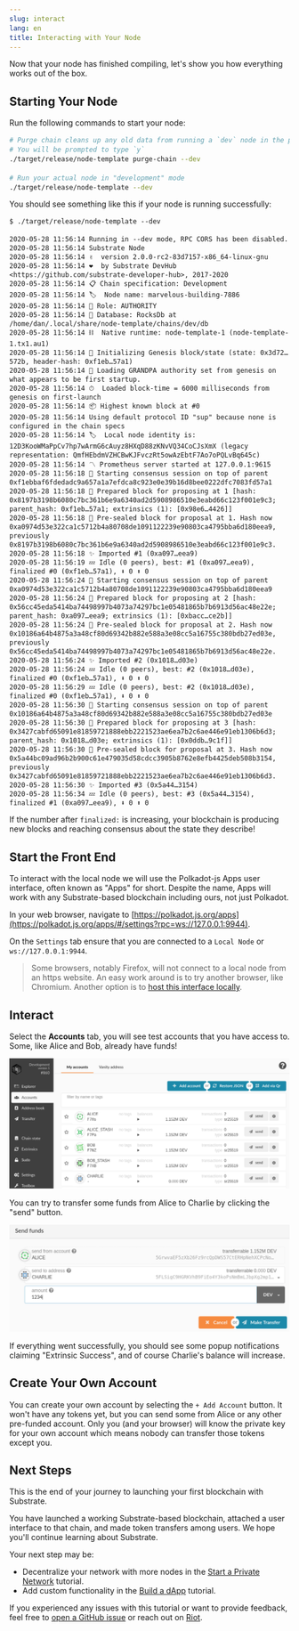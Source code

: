 ```yaml
---
slug: interact
lang: en
title: Interacting with Your Node
---
```


Now that your node has finished compiling, let's show you how everything works out of the box.

## Starting Your Node

Run the following commands to start your node:

```bash
# Purge chain cleans up any old data from running a `dev` node in the past
# You will be prompted to type `y`
./target/release/node-template purge-chain --dev

# Run your actual node in "development" mode
./target/release/node-template --dev
```

You should see something like this if your node is running successfully:

```
$ ./target/release/node-template --dev

2020-05-28 11:56:14 Running in --dev mode, RPC CORS has been disabled.
2020-05-28 11:56:14 Substrate Node
2020-05-28 11:56:14 ✌️  version 2.0.0-rc2-83d7157-x86_64-linux-gnu
2020-05-28 11:56:14 ❤️  by Substrate DevHub <https://github.com/substrate-developer-hub>, 2017-2020
2020-05-28 11:56:14 📋 Chain specification: Development
2020-05-28 11:56:14 🏷  Node name: marvelous-building-7886
2020-05-28 11:56:14 👤 Role: AUTHORITY
2020-05-28 11:56:14 💾 Database: RocksDb at /home/dan/.local/share/node-template/chains/dev/db
2020-05-28 11:56:14 ⛓  Native runtime: node-template-1 (node-template-1.tx1.au1)
2020-05-28 11:56:14 🔨 Initializing Genesis block/state (state: 0x3d72…572b, header-hash: 0xf1eb…57a1)
2020-05-28 11:56:14 👴 Loading GRANDPA authority set from genesis on what appears to be first startup.
2020-05-28 11:56:14 ⏱  Loaded block-time = 6000 milliseconds from genesis on first-launch
2020-05-28 11:56:14 📦 Highest known block at #0
2020-05-28 11:56:14 Using default protocol ID "sup" because none is configured in the chain specs
2020-05-28 11:56:14 🏷  Local node identity is: 12D3KooWMaPpCv7hp7wArmG6cAuyz8HXqD88zKNvVQ34CoCJsXmX (legacy representation: QmfHEbdmVZHCBwKJFvczRt5owAzEbtF7Ao7oPQLvBq645c)
2020-05-28 11:56:14 〽️ Prometheus server started at 127.0.0.1:9615
2020-05-28 11:56:18 🙌 Starting consensus session on top of parent 0xf1ebbaf6fdedadc9a657a1a7efdca8c923e0e39b16d8bee0222dfc7083fd57a1
2020-05-28 11:56:18 🎁 Prepared block for proposing at 1 [hash: 0x8197b3198b6080c7bc361b6e9a6340ad2d5908986510e3eabd66c123f001e9c3; parent_hash: 0xf1eb…57a1; extrinsics (1): [0x98e6…4426]]
2020-05-28 11:56:18 🔖 Pre-sealed block for proposal at 1. Hash now 0xa0974d53e322ca1c5712b4a80708de1091122239e90803ca4795bba6d180eea9, previously 0x8197b3198b6080c7bc361b6e9a6340ad2d5908986510e3eabd66c123f001e9c3.
2020-05-28 11:56:18 ✨ Imported #1 (0xa097…eea9)
2020-05-28 11:56:19 💤 Idle (0 peers), best: #1 (0xa097…eea9), finalized #0 (0xf1eb…57a1), ⬇ 0 ⬆ 0
2020-05-28 11:56:24 🙌 Starting consensus session on top of parent 0xa0974d53e322ca1c5712b4a80708de1091122239e90803ca4795bba6d180eea9
2020-05-28 11:56:24 🎁 Prepared block for proposing at 2 [hash: 0x56cc45eda5414ba74498997b4073a74297bc1e05481865b7b6913d56ac48e22e; parent_hash: 0xa097…eea9; extrinsics (1): [0xbacc…ce2b]]
2020-05-28 11:56:24 🔖 Pre-sealed block for proposal at 2. Hash now 0x10186a64b4875a3a48cf80d69342b882e588a3e08cc5a16755c380bdb27ed03e, previously 0x56cc45eda5414ba74498997b4073a74297bc1e05481865b7b6913d56ac48e22e.
2020-05-28 11:56:24 ✨ Imported #2 (0x1018…d03e)
2020-05-28 11:56:24 💤 Idle (0 peers), best: #2 (0x1018…d03e), finalized #0 (0xf1eb…57a1), ⬇ 0 ⬆ 0
2020-05-28 11:56:29 💤 Idle (0 peers), best: #2 (0x1018…d03e), finalized #0 (0xf1eb…57a1), ⬇ 0 ⬆ 0
2020-05-28 11:56:30 🙌 Starting consensus session on top of parent 0x10186a64b4875a3a48cf80d69342b882e588a3e08cc5a16755c380bdb27ed03e
2020-05-28 11:56:30 🎁 Prepared block for proposing at 3 [hash: 0x3427cabfd65091e81859721888ebb2221523ae6ea7b2c6ae446e91eb1306b6d3; parent_hash: 0x1018…d03e; extrinsics (1): [0x0ddb…9c1f]]
2020-05-28 11:56:30 🔖 Pre-sealed block for proposal at 3. Hash now 0x5a44bc09ad96b2b900c61e479035d58cdcc3905b8762e8efb4425deb508b3154, previously 0x3427cabfd65091e81859721888ebb2221523ae6ea7b2c6ae446e91eb1306b6d3.
2020-05-28 11:56:30 ✨ Imported #3 (0x5a44…3154)
2020-05-28 11:56:34 💤 Idle (0 peers), best: #3 (0x5a44…3154), finalized #1 (0xa097…eea9), ⬇ 0 ⬆ 0
```

If the number after `finalized:` is increasing, your blockchain is producing new blocks and reaching
consensus about the state they describe!

## Start the Front End

To interact with the local node we will use the Polkadot-js Apps user interface, often known as
"Apps" for short. Despite the name, Apps will work with any Substrate-based blockchain including
ours, not just Polkadot.

In your web browser, navigate to
[https://polkadot.js.org/apps](https://polkadot.js.org/apps/#/settings?rpc=ws://127.0.0.1:9944).

On the `Settings` tab ensure that you are connected to a `Local Node` or `ws://127.0.0.1:9944`.

> Some browsers, notably Firefox, will not connect to a local node from an https website. An easy
> work around is to try another browser, like Chromium. Another option is to
> [host this interface locally](https://github.com/polkadot-js/apps#development).

## Interact

Select the **Accounts** tab, you will see test accounts that you have access to. Some, like Alice
and Bob, already have funds!

![Apps UI with pre-funded accounts](../assets/apps-prefunded.png)

You can try to transfer some funds from Alice to Charlie by clicking the "send" button.

![Balance Transfer](../assets/apps-transfer.png)

If everything went successfully, you should see some popup notifications claiming "Extrinsic
Success", and of course Charlie's balance will increase.

## Create Your Own Account

You can create your own account by selecting the `+ Add Account` button. It won't have any tokens
yet, but you can send some from Alice or any other pre-funded account. Only you (and your browser)
will know the private key for your own account which means nobody can transfer those tokens except
you.

## Next Steps

This is the end of your journey to launching your first blockchain with Substrate.

You have launched a working Substrate-based blockchain, attached a user interface to that chain, and
made token transfers among users. We hope you'll continue learning about Substrate.

Your next step may be:

- Decentralize your network with more nodes in the
  [Start a Private Network](/tutorials/start-a-private-network/v2.0.0-rc2) tutorial.
- Add custom functionality in the [Build a dApp](/tutorials/build-a-dapp/v2.0.0-rc2) tutorial.

If you experienced any issues with this tutorial or want to provide feedback, feel free to
[open a GitHub issue](https://github.com/substrate-developer-hub/tutorials/issues/new) or reach out
on [Riot](https://riot.im/app/#/room/!HzySYSaIhtyWrwiwEV:matrix.org).
